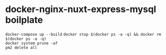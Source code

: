 # docker-nginx-nuxt-express-mysql boilplate

`docker-compose up --build`
`docker stop $(docker ps -a -q) && docker rm $(docker ps -a -q)`  
`docker system prune -af`  
`pm2 delete all`  
